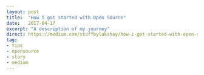 ```yaml
---
layout: post
title:  "How I got started with Open Source"
date:   2017-04-17
excerpt: "A description of my journey"
direct: https://medium.com/stuffbylakshay/how-i-got-started-with-open-source-and-you-can-do-too-ea1b33c5fbd9
tag:
- tips
- opensource
- story
- medium
---
```

